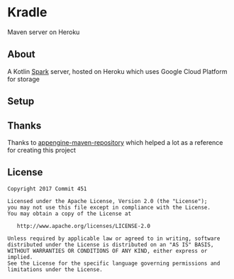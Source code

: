 # Kradle

Maven server on Heroku

## About
A Kotlin [Spark](https://github.com/perwendel/spark) server, hosted on Heroku which uses Google Cloud Platform for storage

## Setup

## Thanks
Thanks to [appengine-maven-repository](https://github.com/renaudcerrato/appengine-maven-repository) which helped a lot as a reference for creating this project


License
--------

    Copyright 2017 Commit 451

    Licensed under the Apache License, Version 2.0 (the "License");
    you may not use this file except in compliance with the License.
    You may obtain a copy of the License at

       http://www.apache.org/licenses/LICENSE-2.0

    Unless required by applicable law or agreed to in writing, software
    distributed under the License is distributed on an "AS IS" BASIS,
    WITHOUT WARRANTIES OR CONDITIONS OF ANY KIND, either express or implied.
    See the License for the specific language governing permissions and
    limitations under the License.
